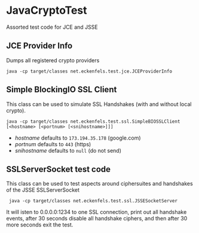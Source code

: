 JavaCryptoTest
==============

Assorted test code for JCE and JSSE


## JCE Provider Info
Dumps all registered crypto providers

    java -cp target/classes net.eckenfels.test.jce.JCEProviderInfo

## Simple BlockingIO SSL Client
This class can be used to simulate SSL Handshakes (with and without local crypto).

    java -cp target/classes net.eckenfels.test.ssl.SimpleBIOSSLClient [<hostname> [<portnum> [<snihostname>]]]

 - _hostname_ defaults to `173.194.35.178` (google.com)
 - _portnum_ defaults to `443` (https)
 - _snihostname_ defaults to `null` (do not send)

 ## SSLServerSocket test code
 This class can be used to test aspects around ciphersuites and handshakes of the JSSE SSLServerSocket

     java -cp target/classes net.eckenfels.test.ssl.JSSESocketServer

It will isten to 0.0.0.0:1234 to one SSL connection, print out all handshake events,
after 30 seconds disable all handshake ciphers, and then after 30 more seconds exit the test.
